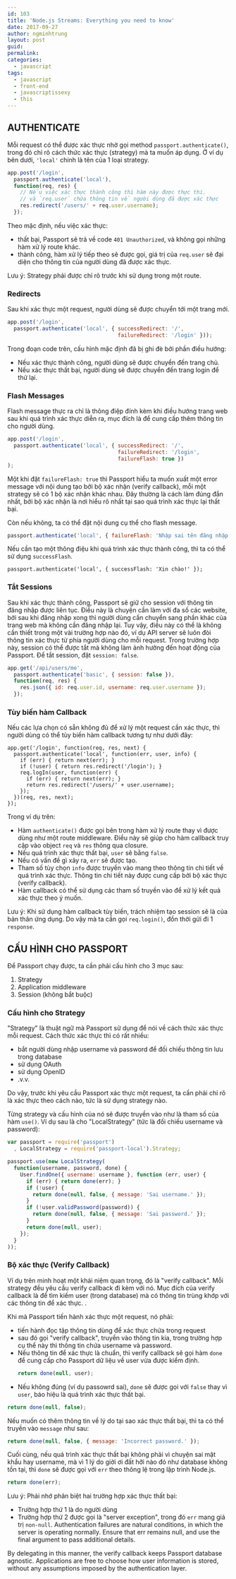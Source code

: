 ```yaml
---
id: 103
title: 'Node.js Streams: Everything you need to know'
date: 2017-09-27
author: ngminhtrung
layout: post
guid: 
permalink: 
categories:
  - javascript
tags:
  - javascript
  - front-end
  - javascriptissexy
  - this
---
```


## AUTHENTICATE

Mỗi request có thể được xác thực nhờ gọi method `passport.authenticate()`, trong đó chỉ rõ cách thức xác thực (strategy) mà ta muốn áp dụng. Ở ví dụ bên dưới, `'local'` chính là tên của 1 loại strategy.
```js
app.post('/login',
  passport.authenticate('local'),
  function(req, res) {
    // Nếu việc xác thực thành công thì hàm này được thực thi.
    // và `req.user` chứa thông tin về người dùng đã được xác thực
    res.redirect('/users/' + req.user.username);
  });
```
Theo mặc định, nếu việc xác thực:
- thất bại, Passport sẽ trả về code `401 Unauthorized`, và không gọi những hàm xử lý route khác. 
- thành công, hàm xử lý tiếp theo sẽ được gọi, giá trị của `req.user` sẽ đại diện cho thông tin của người dùng đã được xác thực.

Lưu ý: Strategy phải được chỉ rõ trước khi sử dụng trong một route.

### Redirects

Sau khi xác thực một request, người dùng sẽ được chuyển tới một trang mới.
```js
app.post('/login',
  passport.authenticate('local', { successRedirect: '/',
                                   failureRedirect: '/login' }));
```
Trong đoạn code trên, cấu hình mặc định đã bị ghi đè bởi phần điều hướng:
- Nếu xác thực thành công, người dùng sẽ được chuyển đến trang chủ.
- Nếu xác thực thất bại, người dùng sẽ được chuyển đến trang login để thử lại.

### Flash Messages

Flash message thực ra chỉ là thông điệp đính kèm khi điều hướng trang web sau khi quá trình xác thực diễn ra, mục đích là để cung cấp thêm thông tin cho người dùng. 
```js
app.post('/login',
  passport.authenticate('local', { successRedirect: '/',
                                   failureRedirect: '/login',
                                   failureFlash: true })
);
```
Một khi đặt `failureFlash: true` thì Passport hiểu ta muốn xuất một error message với nội dung tạo bởi bộ xác nhận (verify callback), mỗi một strategy sẽ có 1 bộ xác nhận khác nhau. Đây thường là cách làm đúng đắn nhất, bởi bộ xác nhận là nơi hiểu rõ nhất tại sao quá trình xác thực lại thất bại.

Còn nếu không, ta có thể đặt nội dung cụ thể cho flash message.
```js
passport.authenticate('local', { failureFlash: 'Nhập sai tên đăng nhập hoặc mật khẩu.' });
```
Nếu cần tạo một thông điệu khi quá trình xác thực thành công, thì ta có thể sử dụng `successFlash`.
```
passport.authenticate('local', { successFlash: 'Xin chào!' });
```

### Tắt Sessions

Sau khi xác thực thành công, Passport sẽ giữ cho session với thông tin đăng nhập được liên tục. Điều này là chuyện cần làm với đa số các website, bởi sau khi đăng nhập xong thì người dùng cần chuyển sang phần khác của trang web mà không cần đăng nhập lại. Tuy vậy, điều này có thể là không cần thiết trong một vài trường hợp nào đó, ví dụ API server sẽ luôn đòi thông tin xác thực từ phía người dùng cho mỗi request. Trong trường hợp này, session có thể được tắt mà không làm ảnh hưởng đến hoạt động của Passport. Để tắt session, đặt `session: false`.
```js
app.get('/api/users/me',
  passport.authenticate('basic', { session: false }),
  function(req, res) {
    res.json({ id: req.user.id, username: req.user.username });
  });
```

### Tùy biến hàm Callback

Nếu các lựa chọn có sẵn không đủ để xử lý một request cần xác thực, thì người dùng có thể tùy biến hàm callback tương tự như dưới đây:
```
app.get('/login', function(req, res, next) {
  passport.authenticate('local', function(err, user, info) {
    if (err) { return next(err); }
    if (!user) { return res.redirect('/login'); }
    req.logIn(user, function(err) {
      if (err) { return next(err); }
      return res.redirect('/users/' + user.username);
    });
  })(req, res, next);
});
```
Trong ví dụ trên:
- Hàm `authenticate()` được gọi bên trong hàm xử lý route thay vì được dùng như một route middleware. Điều này sẽ giúp cho hàm callback truy cập vào object `req` và `res` thông qua closure.
- Nếu quá trình xác thực thất bại, `user` sẽ bằng `false`. 
- Nếu có vấn đề gì xảy ra, `err` sẽ được tạo.
- Tham số tùy chọn `info` được truyền vào mang theo thông tin chi tiết về quá trình xác thực. Thông tin chi tiết này được cung cấp bởi bộ xác thực (verify callback).
- Hàm callback có thể sử dụng các tham số truyền vào để xử lý kết quả xác thực theo ý muốn.

Lưu ý: Khi sử dụng hàm callback tùy biến, trách nhiệm tạo session sẽ là của bản thân ứng dụng. Do vậy mà ta cần gọi `req.login()`, đồn thời gửi đi 1 `response`.

## CẤU HÌNH CHO PASSPORT

Để Passport chạy được, ta cần phải cấu hình cho 3 mục sau:
1. Strategy
2. Application middleware
3. Session (không bắt buộc)

### Cấu hình cho Strategy

"Strategy" là thuật ngữ mà Passport sử dụng để nói về cách thức xác thực mỗi request. Cách thức xác thực thì có rất nhiều:
- bắt người dùng nhập username và password để đối chiếu thông tin lưu trong database
- sử dụng OAuth
- sử dụng OpenID
- .v.v.

Do vậy, trước khi yêu cầu Passport xác thực một request, ta cần phải chỉ rõ là xác thực theo cách nào, tức là sử dụng strategy nào.

Từng strategy và cấu hình của nó sẽ được truyền vào như là tham số của hàm `use()`. Ví dụ sau là cho "LocalStrategy" (tức là đối chiếu username và password):
```js
var passport = require('passport')
  , LocalStrategy = require('passport-local').Strategy;

passport.use(new LocalStrategy(
  function(username, password, done) {
    User.findOne({ username: username }, function (err, user) {
      if (err) { return done(err); }
      if (!user) {
        return done(null, false, { message: 'Sai username.' });
      }
      if (!user.validPassword(password)) {
        return done(null, false, { message: 'Sai password.' });
      }
      return done(null, user);
    });
  }
));
```

### Bộ xác thực (Verify Callback)

Ví dụ trên minh hoạt một khái niệm quan trọng, đó là "verify callback". Mỗi strategy đều yêu cầu verify callback đi kèm với nó. Mục đích của verify callback là để tìm kiếm user (trong database) mà có thông tin trùng khớp với các thông tin để xác thực. .

Khi mà Passport tiến hành xác thực một request, nó phải:
- tiến hành đọc tập thông tin dùng để xác thực chứa trong request
- sau đó gọi "verify callback", truyền vào thông tin kia, trong trường hợp cụ thể này thì thông tin chứa username và password. 
- Nếu thông tin để xác thực là chuẩn, thì verify callback sẽ gọi hàm `done` để cung cấp cho Passport dữ liệu về user vừa được kiểm định.
  ```js
  return done(null, user);
  ```
- Nếu không đúng (ví dụ passowrd sai), `done` sẽ được gọi với `false` thay vì `user`, báo hiệu là quá trình xác thực thất bại.
```js
return done(null, false);
```
Nếu muốn có thêm thông tin về lý do tại sao xác thực thất bại, thì ta có thể truyền vào `message` như sau:
```js
return done(null, false, { message: 'Incorrect password.' });
```
Cuối cùng, nếu quá trình xác thực thất bại không phải vì chuyện sai mật khẩu hay username, mà vì 1 lý do giời ơi đất hỡi nào đó như database không tồn tại, thì `done` sẽ được gọi với `err` theo thông lệ trong lập trình Node.js.
```js
return done(err);
```

Lưu ý: Phải nhớ phân biệt hai trường hợp xác thực thất bại:
- Trường hợp thứ 1 là do người dùng
- Trường hợp thứ 2 được gọi là "server exception", trong đó `err` mang 
giá trị `non-null`. Authentication failures are natural conditions, in which the server is operating normally. Ensure that err remains null, and use the final argument to pass additional details.

By delegating in this manner, the verify callback keeps Passport database agnostic. Applications are free to choose how user information is stored, without any assumptions imposed by the authentication layer.


